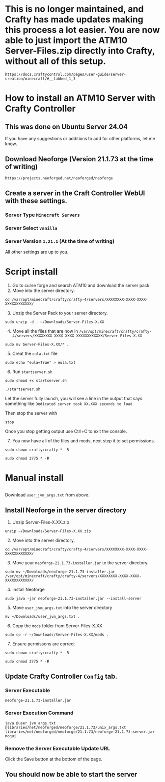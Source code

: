 # This is no longer maintained, and Crafty has made updates making this process a lot easier. You are now able to just import the ATM10 Server-Files.zip directly into Crafty, without all of this setup. 

```https://docs.craftycontrol.com/pages/user-guide/server-creation/minecraft/#__tabbed_1_3```

# How to install an ATM10 Server with Crafty Controller 
   ## This was done on Ubuntu Server 24.04 
   If you have any suggestions or additions to add for other platforms, let me know.
   ## Download Neoforge (Version 21.1.73 at the time of writing)
    https://projects.neoforged.net/neoforged/neoforge

   ## Create a server in the Craft Controller WebUI with these settings.
   ### Server Type `Minecraft Servers`
   ### Server Select `vanilla`
   ### Server Version `1.21.1` (At the time of writing)
   All other settings are up to you. 

# Script install
   1. Go to curse forge and search ATM10 and download the server pack
   2. Move into the server directory.
   ```
   cd /var/opt/minecraft/crafty/crafty-4/servers/XXXXXXXX-XXXX-XXXX-XXXXXXXXXXXX/
   ```
   3. Unzip the Server Pack to your server directory.
   ``` 
   sudo unzip -d . ~/Downloads/Server-Files-X.XX
   ```
   4. Move all the files that are now in `/var/opt/minecraft/crafty/crafty-4/servers/XXXXXXXX-XXXX-XXXX-XXXXXXXXXXXX/Server-Files-X.XX`
   ```
   sudo mv Server-Files-X.XX/* .
   ```
   5. Creat the `eula.txt` file
   ```
   sudo echo "eula=True" > eula.txt
   ```
   6. Run `startserver.sh`
   ```
   sudo chmod +x startserver.sh
   ```
   ```
   ./startserver.sh
   ```
   Let the server fully launch, you will see a line in the output that says something like `Dedicated server took XX.XXX seconds to load`

   Then stop the server with 
   ```
   stop
   ```     
   Once you stop getting output use Ctrl+C to exit the console.
  
   7. You now have all of the files and mods, next step it to set permissions.
   ```
   sudo chown crafty:crafty * -R
   ```
   ```
   sudo chmod 2775 * -R
   ```
# Manual install
##
Download `user_jvm_args.txt` from above.

## Install Neoforge in the server directory
1. Unzip Server-Files-X.XX.zip
```
unzip ~/Downloads/Server-Files-X.XX.zip
```
2. Move into the server directory.
```
cd /var/opt/minecraft/crafty/crafty-4/servers/XXXXXXXX-XXXX-XXXX-XXXXXXXXXXXX/
```
3. Move your `neoforge-21.1.73-installer.jar` to the server directory.
```
sudo mv ~/Downloads/neoforge-21.1.73-installer.jar /var/opt/minecraft/crafty/crafty-4/servers/XXXXXXXX-XXXX-XXXX-XXXXXXXXXXXX/
```
4. Install Neoforge
```
sudo java -jar neoforge-21.1.73-installer.jar --install-server
```
5. Move `user_jvm_args.txt` into the server directory
```
mv ~/Downloads/user_jvm_args.txt .
```
6. Copy the `mods` folder from Server-Files-X.XX.
```
sudo cp -r ~/Downloads/Server-Files-X.XX/mods .
```
7. Ensure permissons are correct
```
sudo chown crafty:crafty * -R
```
```
sudo chmod 2775 * -R
```
## Update Crafty Controller `Config` tab.
### Server Executable
```
neoforge-21.1.73-installer.jar
```
### Server Execution Command
```
java @user_jvm_args.txt @libraries/net/neoforged/neoforge/21.1.73/unix_args.txt libraries/net/neoforged/neoforge/21.1.73/neoforge-21.1.73-server.jar nogui

```
### Remove the Server Executable Update URL

Click the Save button at the bottom of the page. 

## You should now be able to start the server
